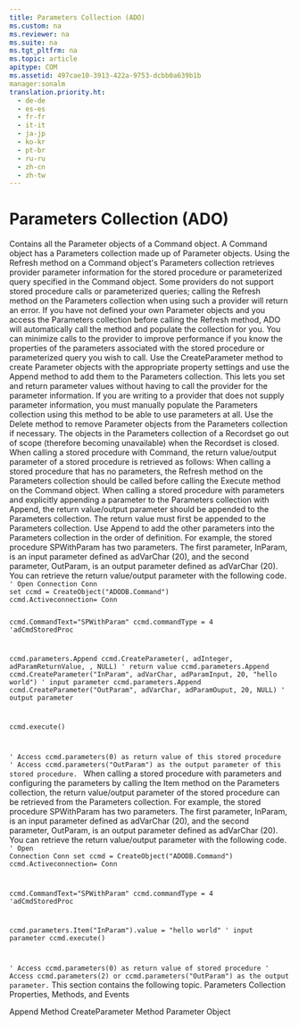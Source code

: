 ```yaml
---
title: Parameters Collection (ADO)
ms.custom: na
ms.reviewer: na
ms.suite: na
ms.tgt_pltfrm: na
ms.topic: article
apitype: COM
ms.assetid: 497cae10-3913-422a-9753-dcbb0a639b1b
manager:sonalm
translation.priority.ht: 
  - de-de
  - es-es
  - fr-fr
  - it-it
  - ja-jp
  - ko-kr
  - pt-br
  - ru-ru
  - zh-cn
  - zh-tw
---
```

# Parameters Collection (ADO)
<?xml version="1.0" encoding="utf-8"?>
<developerReferenceWithoutSyntaxDocument xmlns="http://ddue.schemas.microsoft.com/authoring/2003/5" xmlns:xlink="http://www.w3.org/1999/xlink" xmlns:xsi="http://www.w3.org/2001/XMLSchema-instance" xsi:schemaLocation="http://ddue.schemas.microsoft.com/authoring/2003/5 http://dduestorage.blob.core.windows.net/ddueschema/developer.xsd">
  <introduction>
    <para>Contains all the <legacyLink xlink:href="e010e794-7f0f-4026-8b5b-37328e437d63">Parameter</legacyLink> objects of a <legacyLink xlink:href="a02c22fb-542d-465e-a629-30fd59dcbebf">Command</legacyLink> object.</para>
  </introduction>
  <languageReferenceRemarks>
    <content>
      <para>A <legacyBold>Command</legacyBold> object has a <legacyBold>Parameters</legacyBold> collection made up of <legacyBold>Parameter</legacyBold> objects.</para>
      <para>Using the <legacyLink xlink:href="089b7ca7-684f-4259-8032-5bd1ecc54426">Refresh</legacyLink> method on a <legacyBold>Command</legacyBold> object's <legacyBold>Parameters</legacyBold> collection retrieves provider parameter information for the stored procedure or parameterized query specified in the <legacyBold>Command</legacyBold> object. Some providers do not support stored procedure calls or parameterized queries; calling the <legacyBold>Refresh</legacyBold> method on the <legacyBold>Parameters</legacyBold> collection when using such a provider will return an error.</para>
      <para>If you have not defined your own <legacyBold>Parameter</legacyBold> objects and you access the <legacyBold>Parameters</legacyBold> collection before calling the <legacyBold>Refresh</legacyBold> method, ADO will automatically call the method and populate the collection for you.</para>
      <para>You can minimize calls to the provider to improve performance if you know the properties of the parameters associated with the stored procedure or parameterized query you wish to call. Use the <legacyLink xlink:href="9666fdcc-0544-4ed7-a97b-c415f2a56d7e">CreateParameter</legacyLink> method to create <legacyBold>Parameter</legacyBold> objects with the appropriate property settings and use the <legacyLink xlink:href="f8a9bbed-ba9c-4698-945d-317ad22d2e92">Append</legacyLink> method to add them to the <legacyBold>Parameters</legacyBold> collection. This lets you set and return parameter values without having to call the provider for the parameter information. If you are writing to a provider that does not supply parameter information, you must manually populate the <legacyBold>Parameters</legacyBold> collection using this method to be able to use parameters at all. Use the <legacyLink xlink:href="160c575e-df63-4ade-a2d3-5fd8f72e70cc">Delete</legacyLink> method to remove <legacyBold>Parameter</legacyBold> objects from the <legacyBold>Parameters</legacyBold> collection if necessary.</para>
      <para>The objects in the <legacyBold>Parameters</legacyBold> collection of a <legacyBold>Recordset</legacyBold> go out of scope (therefore becoming unavailable) when the <legacyBold>Recordset</legacyBold> is closed.</para>
      <para>When calling a stored procedure with <legacyBold>Command</legacyBold>, the return value/output parameter of a stored procedure is retrieved as follows:</para>
      <list class="ordered">
        <listItem>
          <para>When calling a stored procedure that has no parameters, the <legacyBold>Refresh</legacyBold> method on the <legacyBold>Parameters</legacyBold> collection should be called before calling the <legacyBold>Execute</legacyBold> method on the <legacyBold>Command</legacyBold> object.</para>
        </listItem>
        <listItem>
          <para>When calling a stored procedure with parameters and explicitly appending a parameter to the <legacyBold>Parameters</legacyBold> collection with <legacyBold>Append</legacyBold>, the return value/output parameter should be appended to the <legacyBold>Parameters</legacyBold> collection. The return value must first be appended to the <legacyBold>Parameters</legacyBold> collection. Use <legacyBold>Append</legacyBold> to add the other parameters into the <legacyBold>Parameters</legacyBold> collection in the order of definition. For example, the stored procedure SPWithParam has two parameters. The first parameter, <parameterReference>InParam</parameterReference>, is an input parameter defined as adVarChar (20), and the second parameter, <parameterReference>OutParam</parameterReference>, is an output parameter defined as adVarChar (20). You can retrieve the return value/output parameter with the following code.</para>
          <code>' Open Connection Conn
set ccmd = CreateObject("ADODB.Command")
ccmd.Activeconnection= Conn

ccmd.CommandText="SPWithParam"
ccmd.commandType = 4 'adCmdStoredProc

ccmd.parameters.Append ccmd.CreateParameter(, adInteger, adParamReturnValue, , NULL)   ' return value
ccmd.parameters.Append ccmd.CreateParameter("InParam", adVarChar, adParamInput, 20, "hello world")   ' input parameter
ccmd.parameters.Append ccmd.CreateParameter("OutParam", adVarChar, adParamOuput, 20, NULL)   ' output parameter

ccmd.execute()

' Access ccmd.parameters(0) as return value of this stored procedure
' Access ccmd.parameters("OutParam") as the output parameter of this stored procedure.
</code>
        </listItem>
        <listItem>
          <para>When calling a stored procedure with parameters and configuring the parameters by calling the <legacyBold>Item</legacyBold> method on the <legacyBold>Parameters</legacyBold> collection, the return value/output parameter of the stored procedure can be retrieved from the <legacyBold>Parameters</legacyBold> collection. For example, the stored procedure SPWithParam has two parameters. The first parameter, <parameterReference>InParam</parameterReference>, is an input parameter defined as adVarChar (20), and the second parameter, <parameterReference>OutParam</parameterReference>, is an output parameter defined as adVarChar (20). You can retrieve the return value/output parameter with the following code.</para>
          <code>' Open Connection Conn
set ccmd = CreateObject("ADODB.Command")
ccmd.Activeconnection= Conn

ccmd.CommandText="SPWithParam"
ccmd.commandType = 4 'adCmdStoredProc

ccmd.parameters.Item("InParam").value = "hello world" ' input parameter
ccmd.execute()

' Access ccmd.parameters(0) as return value of stored procedure
' Access ccmd.parameters(2) or ccmd.parameters("OutParam") as the output parameter.</code>
        </listItem>
      </list>
      <para>This section contains the following topic.</para>
      <list class="bullet">
        <listItem>
          <para>
            <legacyLink xlink:href="63b3f9a3-1c36-4d06-a6b0-49b5eb5adf06">Parameters Collection Properties, Methods, and Events</legacyLink>
          </para>
        </listItem>
      </list>
    </content>
  </languageReferenceRemarks>
  <relatedTopics>
<link xlink:href="f8a9bbed-ba9c-4698-945d-317ad22d2e92">Append Method</link>
<link xlink:href="9666fdcc-0544-4ed7-a97b-c415f2a56d7e">CreateParameter Method</link>
<link xlink:href="e010e794-7f0f-4026-8b5b-37328e437d63">Parameter Object</link>
</relatedTopics>
</developerReferenceWithoutSyntaxDocument>